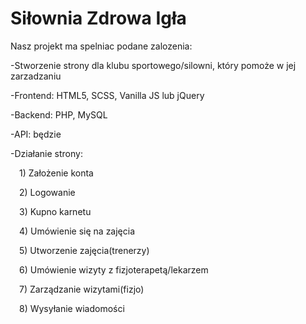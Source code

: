 # Siłownia Zdrowa Igła

Nasz projekt ma spelniac podane zalozenia:

-Stworzenie strony dla klubu sportowego/silowni, który pomoże w jej zarzadzaniu

-Frontend: HTML5, SCSS, Vanilla JS lub jQuery

-Backend: PHP, MySQL

-API: będzie

-Działanie strony:

&emsp;1) Założenie konta

&emsp;2) Logowanie

&emsp;3) Kupno karnetu

&emsp;4) Umówienie się na zajęcia

&emsp;5) Utworzenie zajęcia(trenerzy)

&emsp;6) Umówienie wizyty z fizjoterapetą/lekarzem

&emsp;7) Zarządzanie wizytami(fizjo)

&emsp;8) Wysyłanie wiadomości

